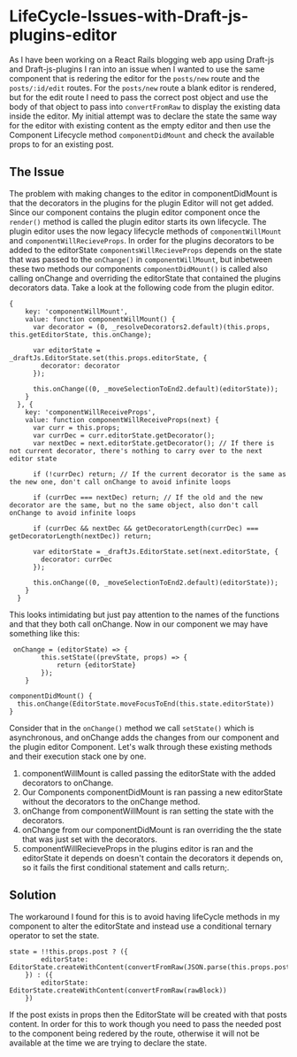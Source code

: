 # LifeCycle-Issues-with-Draft-js-plugins-editor

As I have been working on a React Rails blogging web app using Draft-js and Draft-js-plugins I ran into an issue when I wanted to use the same component that is redering the editor for the `posts/new` route and the `posts/:id/edit` routes. For the `posts/new` route a blank editor is rendered, but for the edit route I need to pass the correct post object and use the body of that object to pass into `convertFromRaw` to display the existing data inside the editor. My initial attempt was to declare the state the same way for the editor with existing content as the empty editor and then use the Component Lifecycle method `componentDidMount` and check the available props to for an existing post.

## The Issue
The problem with making changes to the editor in componentDidMount is that the decorators in the plugins for the plugin Editor will not get added. Since our component contains the plugin editor component once the `render()` method is called the plugin editor starts its own lifecycle. The plugin editor uses the now legacy lifecycle methods of `componentWillMount` and `componentWillRecieveProps`. In order for the plugins decorators to be added to the editorState `componentsWillRecieveProps` depends on the state that was passed to the `onChange()` in `componentWillMount`, but inbetween these two methods our components `componentDidMount()` is called also calling onChange and overriding the editorState that contained the plugins decorators data. Take a look at the following code from the plugin editor.
```
{
    key: 'componentWillMount',
    value: function componentWillMount() {
      var decorator = (0, _resolveDecorators2.default)(this.props, this.getEditorState, this.onChange);

      var editorState = _draftJs.EditorState.set(this.props.editorState, {
        decorator: decorator
      });

      this.onChange((0, _moveSelectionToEnd2.default)(editorState));
    }
  }, {
    key: 'componentWillReceiveProps',
    value: function componentWillReceiveProps(next) {
      var curr = this.props;
      var currDec = curr.editorState.getDecorator();
      var nextDec = next.editorState.getDecorator(); // If there is not current decorator, there's nothing to carry over to the next editor state

      if (!currDec) return; // If the current decorator is the same as the new one, don't call onChange to avoid infinite loops

      if (currDec === nextDec) return; // If the old and the new decorator are the same, but no the same object, also don't call onChange to avoid infinite loops

      if (currDec && nextDec && getDecoratorLength(currDec) === getDecoratorLength(nextDec)) return;

      var editorState = _draftJs.EditorState.set(next.editorState, {
        decorator: currDec
      });

      this.onChange((0, _moveSelectionToEnd2.default)(editorState));
    }
  }
```
This looks intimidating but just pay attention to the names of the functions and that they both call onChange. Now in our component we may have something like this:
```
 onChange = (editorState) => {
        this.setState((prevState, props) => {
            return {editorState}
        });
    }

componentDidMount() {
  this.onChange(EditorState.moveFocusToEnd(this.state.editorState))
}
```
Consider that in the `onChange()` method we call `setState()` which is asynchronous, and onChange adds the changes from our component and the plugin editor Component. Let's walk through these existing methods and their execution stack one by one.
1. componentWillMount is called passing the editorState with the added decorators to onChange.
2. Our Components componentDidMount is ran passing a new editorState without the decorators to the onChange method. 
3. onChange from componentWillMount is ran setting the state with the decorators.
4. onChange from our componentDidMount is ran overriding the the state that was just set with the decorators.
5. componentWillRecieveProps in the plugins editor is ran and the editorState it depends on doesn't contain the decorators it depends on, so it fails the first conditional statement and calls return;.

## Solution
The workaround I found for this is to avoid having lifeCycle methods in my component to alter the editorState and instead use a conditional ternary operator to set the state.
```
state = !!this.props.post ? ({
        editorState: EditorState.createWithContent(convertFromRaw(JSON.parse(this.props.post.body)))
    }) : ({
        editorState: EditorState.createWithContent(convertFromRaw(rawBlock))
    })
```
If the post exists in props then the EditorState will be created with that posts content. In order for this to work though you need to pass the needed post to the component being redered by the route, otherwise it will not be available at the time we are trying to declare the state.
